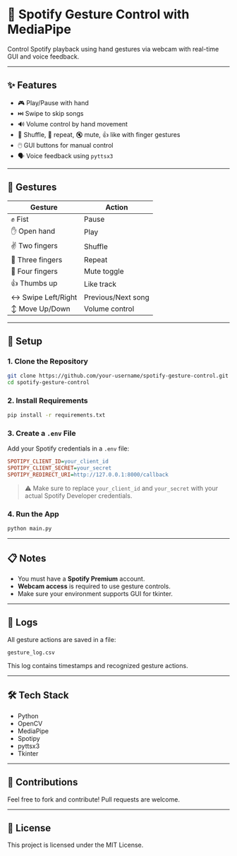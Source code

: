 # 🎵 Spotify Gesture Control with MediaPipe

Control Spotify playback using hand gestures via webcam with real-time GUI and voice feedback.

---

## ✨ Features

- 🎮 Play/Pause with hand  
- ⏭️ Swipe to skip songs  
- 🔊 Volume control by hand movement  
- 🔀 Shuffle, 🔁 repeat, 🔇 mute, 👍 like with finger gestures  
- 🖱️ GUI buttons for manual control  
- 🗣️ Voice feedback using `pyttsx3`  

---

## 📸 Gestures

| Gesture              | Action             |
|----------------------|--------------------|
| ✊ Fist               | Pause              |
| ✋ Open hand          | Play               |
| ✌️ Two fingers        | Shuffle            |
| 🤟 Three fingers      | Repeat             |
| 🖖 Four fingers       | Mute toggle        |
| 👍 Thumbs up          | Like track         |
| ↔️ Swipe Left/Right   | Previous/Next song |
| ↕️ Move Up/Down       | Volume control     |

---

## 🚀 Setup

### 1. Clone the Repository

```bash
git clone https://github.com/your-username/spotify-gesture-control.git
cd spotify-gesture-control
```

### 2. Install Requirements

```bash
pip install -r requirements.txt
```

### 3. Create a `.env` File

Add your Spotify credentials in a `.env` file:

```ini
SPOTIPY_CLIENT_ID=your_client_id
SPOTIPY_CLIENT_SECRET=your_secret
SPOTIPY_REDIRECT_URI=http://127.0.0.1:8000/callback
```

> ⚠️ Make sure to replace `your_client_id` and `your_secret` with your actual Spotify Developer credentials.

### 4. Run the App

```bash
python main.py
```

---

## 📋 Notes

- You must have a **Spotify Premium** account.  
- **Webcam access** is required to use gesture controls.  
- Make sure your environment supports GUI for tkinter.  

---

## 📂 Logs

All gesture actions are saved in a file:

```
gesture_log.csv
```

This log contains timestamps and recognized gesture actions.

---

## 🛠️ Tech Stack

- Python  
- OpenCV  
- MediaPipe  
- Spotipy  
- pyttsx3  
- Tkinter  

---

## 🙌 Contributions

Feel free to fork and contribute! Pull requests are welcome.

---

## 📜 License

This project is licensed under the MIT License.
